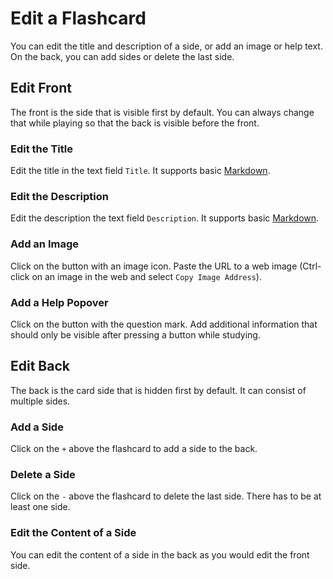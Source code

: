 # Edit a Flashcard

You can edit the title and description of a side, or add an image or help text. On the back, you can add sides or delete the last side.

## Edit Front

The front is the side that is visible first by default. You can always change that while playing so that the back is visible before the front.

### Edit the Title

Edit the title in the text field `Title`. It supports basic [Markdown][1].

### Edit the Description

Edit the description the text field `Description`. It supports basic [Markdown][1].

### Add an Image

Click on the button with an image icon. Paste the URL to a web image (Ctrl-click on an image in the web and select `Copy Image Address`).

### Add a Help Popover

Click on the button with the question mark. Add additional information that should only be visible after pressing a button while studying.

## Edit Back

The back is the card side that is hidden first by default. It can consist of multiple sides.

### Add a Side

Click on the `+` above the flashcard to add a side to the back.

### Delete a Side

Click on the `-` above the flashcard to delete the last side. There has to be at least one side.

### Edit the Content of a Side

You can edit the content of a side in the back as you would edit the front side.

[1]:	../MoreInformation/Markdown.md
